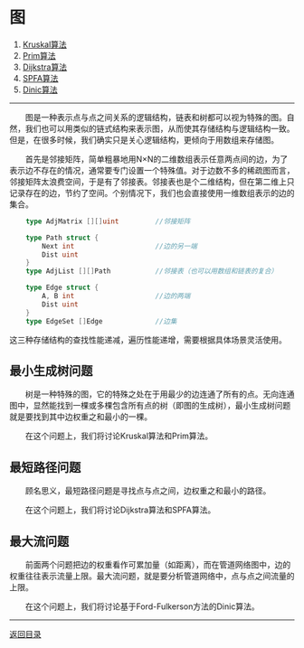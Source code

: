 # 图
 1. [Kruskal算法](07-A.md)
 2. [Prim算法](07-B.md)
 3. [Dijkstra算法](07-C.md)
 4. [SPFA算法](07-D.md)
 5. [Dinic算法](07-E.md)

___
　　图是一种表示点与点之间关系的逻辑结构，链表和树都可以视为特殊的图。自然，我们也可以用类似的链式结构来表示图，从而使其存储结构与逻辑结构一致。但是，在很多时候，我们确实只是关心逻辑结构，更倾向于用数组来存储图。

　　首先是邻接矩阵，简单粗暴地用N×N的二维数组表示任意两点间的边，为了表示边不存在的情况，通常要专门设置一个特殊值。对于边数不多的稀疏图而言，邻接矩阵太浪费空间，于是有了邻接表。邻接表也是个二维结构，但在第二维上只记录存在的边，节约了空间。个别情况下，我们也会直接使用一维数组表示的边的集合。
```go
	type AdjMatrix [][]uint			//邻接矩阵

	type Path struct {
		Next int					//边的另一端
		Dist uint
	}
	type AdjList [][]Path			//邻接表（也可以用数组和链表的复合）

	type Edge struct {
		A, B int					//边的两端
		Dist uint
	}
	type EdgeSet []Edge				//边集
```
这三种存储结构的查找性能递减，遍历性能递增，需要根据具体场景灵活使用。

## 最小生成树问题
　　树是一种特殊的图，它的特殊之处在于用最少的边连通了所有的点。无向连通图中，显然能找到一棵或多棵包含所有点的树（即图的生成树），最小生成树问题就是要找到其中边权重之和最小的一棵。

　　在这个问题上，我们将讨论Kruskal算法和Prim算法。

## 最短路径问题
　　顾名思义，最短路径问题是寻找点与点之间，边权重之和最小的路径。

　　在这个问题上，我们将讨论Dijkstra算法和SPFA算法。

## 最大流问题
　　前面两个问题把边的权重看作可累加量（如距离），而在管道网络图中，边的权重往往表示流量上限。最大流问题，就是要分析管道网络中，点与点之间流量的上限。

　　在这个问题上，我们将讨论基于Ford-Fulkerson方法的Dinic算法。

---
[返回目录](../index.md)
